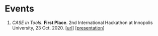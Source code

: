 # Events
1. *CASE in Tools*. **First Place**. 2nd International Hackathon at Innopolis University, 23 Oct. 2020.
\[[url](https://www.caseintools.info/home)\] \[[presentation](https://youtu.be/d4bYmSgRQp8?t=877)\]

